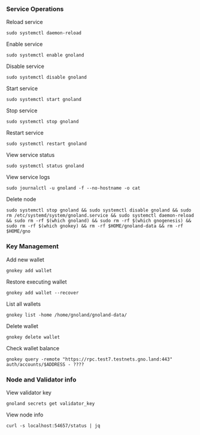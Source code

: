 ### Service Operations
Reload service
```
sudo systemctl daemon-reload
```

Enable service
```
sudo systemctl enable gnoland
```

Disable service
```
sudo systemctl disable gnoland
```

Start service
```
sudo systemctl start gnoland
```

Stop service
```
sudo systemctl stop gnoland
```

Restart service
```
sudo systemctl restart gnoland
```

View service status
```
sudo systemctl status gnoland
```

View service logs
```
sudo journalctl -u gnoland -f --no-hostname -o cat
```

Delete node
```
sudo systemctl stop gnoland && sudo systemctl disable gnoland && sudo rm /etc/systemd/system/gnoland.service && sudo systemctl daemon-reload && sudo rm -rf $(which gnoland) && sudo rm -rf $(which gnogenesis) && sudo rm -rf $(which gnokey) && rm -rf $HOME/gnoland-data && rm -rf $HOME/gno
```

### Key Management
Add new wallet
```
gnokey add wallet
```

Restore executing wallet
```
gnokey add wallet --recover
```

List all wallets
```
gnokey list -home /home/gnoland/gnoland-data/
```

Delete wallet
```
gnokey delete wallet
```

Check wallet balance
```
gnokey query -remote "https://rpc.test7.testnets.gno.land:443" auth/accounts/$ADDRESS - ????
```

### Node and Validator info
View validator key
```
gnoland secrets get validator_key
```

View node info
```
curl -s localhost:54657/status | jq
```

